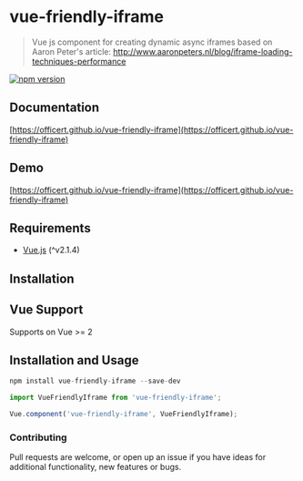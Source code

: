 # vue-friendly-iframe
> Vue js component for creating dynamic async iframes based on Aaron Peter's article: http://www.aaronpeters.nl/blog/iframe-loading-techniques-performance

[![npm version](https://badge.fury.io/js/vue-friendly-iframe.svg)](https://badge.fury.io/js/vue-friendly-iframe)

## Documentation
[https://officert.github.io/vue-friendly-iframe](https://officert.github.io/vue-friendly-iframe)

## Demo
[https://officert.github.io/vue-friendly-iframe](https://officert.github.io/vue-friendly-iframe)

## Requirements
* [Vue.js](http://vuejs.org/) (^v2.1.4)

## Installation

## Vue Support

Supports on Vue >= 2

## Installation and Usage

```javascript
npm install vue-friendly-iframe --save-dev
```

```javascript
import VueFriendlyIframe from 'vue-friendly-iframe';

Vue.component('vue-friendly-iframe', VueFriendlyIframe);
```

### Contributing

Pull requests are welcome, or open up an issue if you have ideas for additional functionality, new features or bugs.
